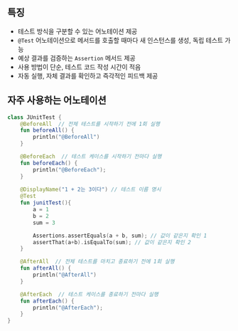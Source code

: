 ## 특징
- 테스트 방식을 구분할 수 있는 어노테이션 제공
- `@Test` 어노테이션으로 메서드를 호출할 때마다 새 인스턴스를 생성, 독립 테스트 가능
- 예상 결과를 검증하는 `Assertion` 메서드 제공
- 사용 방법이 단순, 테스트 코드 작성 시간이 적음
- 자동 실행, 자체 결과를 확인하고 즉각적인 피드백 제공

## 자주 사용하는 어노테이션
```kotlin
class JUnitTest {
    @BeforeAll  // 전체 테스트를 시작하기 전에 1회 실행
    fun beforeAll() {
        println("@BeforeAll")
    }

    @BeforeEach  // 테스트 케이스를 시작하기 전마다 실행
    fun beforeEach() {
        println("@BeforeEach");
    }
    
    @DisplayName("1 + 2는 3이다") // 테스트 이름 명시
    @Test
    fun junitTest(){
        a = 1
        b = 2
        sum = 3

        Assertions.assertEquals(a + b, sum); // 값이 같은지 확인 1
        assertThat(a+b).isEqualTo(sum); // 값이 같은지 확인 2
    }

    @AfterAll  // 전체 테스트를 마치고 종료하기 전에 1회 실행
    fun afterAll() {
        println("@AfterAll")
    }

    @AfterEach  // 테스트 케이스를 종료하기 전마다 실행
    fun afterEach() {
        println("@AfterEach");
    }
}
```